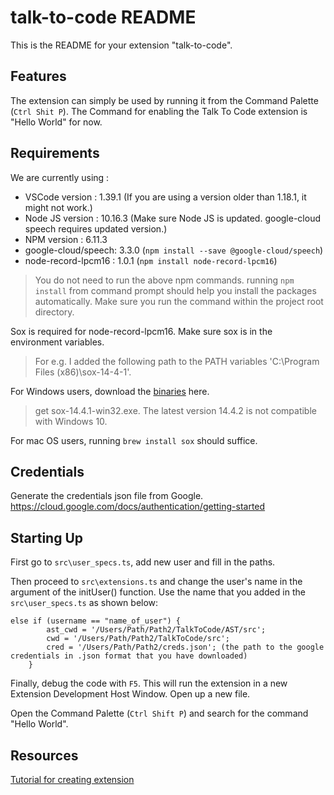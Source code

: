 # talk-to-code README

This is the README for your extension "talk-to-code".

## Features

The extension can simply be used by running it from the Command Palette (`Ctrl Shit P`).
The Command for enabling the Talk To Code extension is "Hello World" for now.

## Requirements

We are currently using :
* VSCode version     : 1.39.1 (If you are using a version older than 1.18.1, it might not work.)
* Node JS version    : 10.16.3 (Make sure Node JS is updated. google-cloud speech requires updated version.)
* NPM version        : 6.11.3 
* google-cloud/speech: 3.3.0  (`npm install --save @google-cloud/speech`)
* node-record-lpcm16 : 1.0.1  (`npm install node-record-lpcm16`)

> You do not need to run the above npm commands. running `npm install` from command prompt should help you install the packages automatically. Make sure you run the command within the project root directory.

Sox is required for node-record-lpcm16. Make sure sox is in the environment variables.
> For e.g. I added the following path to the PATH variables 'C:\Program Files (x86)\sox-14-4-1'.

For Windows users, download the [binaries](https://sourceforge.net/projects/sox/files/sox/14.4.1/) here.
> get sox-14.4.1-win32.exe. The latest version 14.4.2 is not compatible with Windows 10.

For mac OS users, running `brew install sox` should suffice.

## Credentials

Generate the credentials json file from Google.
https://cloud.google.com/docs/authentication/getting-started

## Starting Up

First go to `src\user_specs.ts`, add new user and fill in the paths.

Then proceed to `src\extensions.ts` and change the user's name in the argument of the initUser() function. Use
the name that you added in the `src\user_specs.ts` as shown below:
```
else if (username == "name_of_user") {
        ast_cwd = '/Users/Path/Path2/TalkToCode/AST/src';
        cwd = '/Users/Path/Path2/TalkToCode/src';
        cred = '/Users/Path/Path2/creds.json'; (the path to the google credentials in .json format that you have downloaded)
    }
```

Finally, debug the code with `F5`. This will run the extension in a new Extension Development Host Window.
Open up a new file.

Open the Command Palette (`Ctrl Shift P`) and search for the command "Hello World".

## Resources

[Tutorial for creating extension](https://code.visualstudio.com/api/get-started/your-first-extension)

